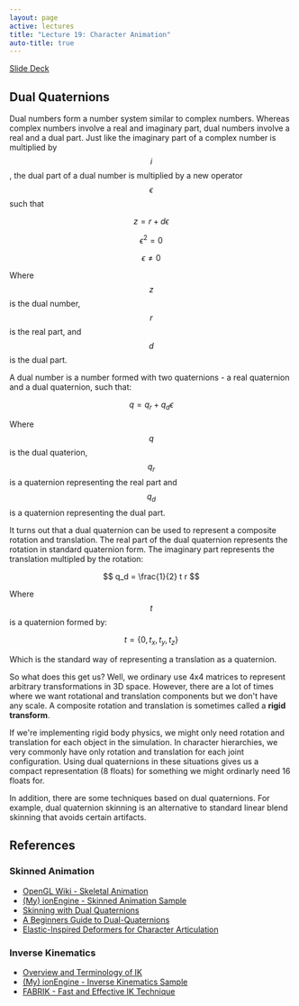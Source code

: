 ```yaml
---
layout: page
active: lectures
title: "Lecture 19: Character Animation"
auto-title: true
---
```



<a href="https://docs.google.com/presentation/d/1arICH6hOCWwWcBlD0bK0rmZBTIB62g3IL1aUN1bqedY/edit?usp=sharing" class="btn btn-info">Slide Deck</a>


Dual Quaternions
----------------

Dual numbers form a number system similar to complex numbers.
Whereas complex numbers involve a real and imaginary part, dual numbers involve a real and a dual part.
Just like the imaginary part of a complex number is multiplied by $$ i $$,
the dual part of a dual number is multiplied by a new operator $$ \epsilon $$ such that

$$ z = r + d \epsilon $$

$$ \epsilon^2 = 0 $$

$$ \epsilon \ne 0 $$

Where $$ z $$ is the dual number, $$ r $$ is the real part, and $$ d $$ is the dual part.

A dual number is a number formed with two quaternions - a real quaternion and a dual quaternion, such that:

$$ q = q_r + q_d \epsilon $$

Where $$ q $$ is the dual quaterion, $$ q_r $$ is a quaternion representing the real part and $$ q_d $$ is a quaternion representing the dual part.

It turns out that a dual quaternion can be used to represent a composite rotation and translation.
The real part of the dual quaternion represents the rotation in standard quaternion form.
The imaginary part represents the translation multipled by the rotation:

$$ q_d = \frac{1}{2} t r $$

Where $$ t $$ is a quaternion formed by:

$$ t = \{0, t_x, t_y, t_z \} $$

Which is the standard way of representing a translation as a quaternion.

So what does this get us?
Well, we ordinary use 4x4 matrices to represent arbitrary transformations in 3D space.
However, there are a lot of times where we want rotational and translation components but we don't have any scale.
A composite rotation and translation is sometimes called a **rigid transform**.

If we're implementing rigid body physics, we might only need rotation and translation for each object in the simulation.
In character hierarchies, we very commonly have only rotation and translation for each joint configuration.
Using dual quaternions in these situations gives us a compact representation (8 floats) for something we might ordinarly need 16 floats for.

In addition, there are some techniques based on dual quaternions.
For example, dual quaternion skinning is an alternative to standard linear blend skinning that avoids certain artifacts.



References
----------

### Skinned Animation

* [OpenGL Wiki - Skeletal Animation](https://www.khronos.org/opengl/wiki/Skeletal_Animation)
* [(My) ionEngine - Skinned Animation Sample](https://github.com/iondune/ionEngineSamples/tree/master/SkinnedAnimation)
* [Skinning with Dual Quaternions](https://www.cs.utah.edu/~ladislav/dq/index.html)
* [A Beginners Guide to Dual-Quaternions](http://wscg.zcu.cz/wscg2012/short/A29-full.pdf)
* [Elastic-Inspired Deformers for Character Articulation](http://igl.ethz.ch/projects/eid/)

### Inverse Kinematics

* [Overview and Terminology of IK](https://medium.com/unity3danimation/overview-of-inverse-kinematics-9769a43ba956)
* [(My) ionEngine - Inverse Kinematics Sample](https://github.com/iondune/ionEngineSamples/tree/master/InverseKinematics)
* [FABRIK - Fast and Effective IK Technique](http://www.andreasaristidou.com/publications/papers/FABRIK.pdf)

